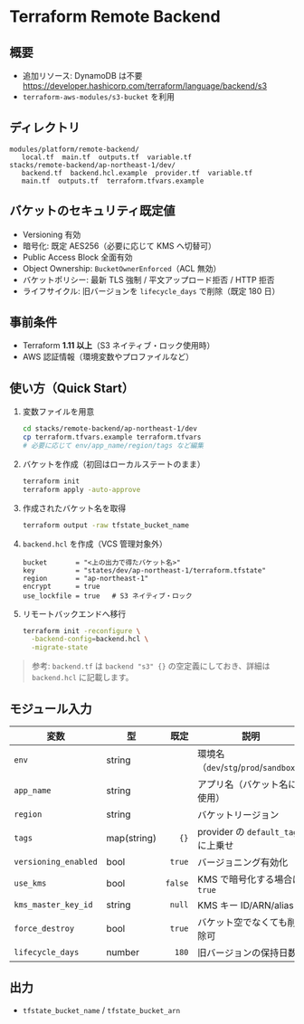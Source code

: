 # Terraform Remote Backend

## 概要


* 追加リソース: DynamoDB は不要
https://developer.hashicorp.com/terraform/language/backend/s3
* `terraform-aws-modules/s3-bucket` を利用

## ディレクトリ

```
modules/platform/remote-backend/
   local.tf  main.tf  outputs.tf  variable.tf
stacks/remote-backend/ap-northeast-1/dev/
   backend.tf  backend.hcl.example  provider.tf  variable.tf
   main.tf  outputs.tf  terraform.tfvars.example
```

## バケットのセキュリティ既定値

* Versioning 有効
* 暗号化: 既定 AES256（必要に応じて KMS へ切替可）
* Public Access Block 全面有効
* Object Ownership: `BucketOwnerEnforced`（ACL 無効）
* バケットポリシー: 最新 TLS 強制 / 平文アップロード拒否 / HTTP 拒否
* ライフサイクル: 旧バージョンを `lifecycle_days` で削除（既定 180 日）

## 事前条件

* Terraform **1.11 以上**（S3 ネイティブ・ロック使用時）
* AWS 認証情報（環境変数やプロファイルなど）

## 使い方（Quick Start）

1. 変数ファイルを用意

   ```bash
   cd stacks/remote-backend/ap-northeast-1/dev
   cp terraform.tfvars.example terraform.tfvars
   # 必要に応じて env/app_name/region/tags など編集
   ```
2. バケットを作成（初回はローカルステートのまま）

   ```bash
   terraform init
   terraform apply -auto-approve
   ```
3. 作成されたバケット名を取得

   ```bash
   terraform output -raw tfstate_bucket_name
   ```
4. `backend.hcl` を作成（VCS 管理対象外）

   ```hcl
   bucket       = "<上の出力で得たバケット名>"
   key          = "states/dev/ap-northeast-1/terraform.tfstate"
   region       = "ap-northeast-1"
   encrypt      = true
   use_lockfile = true   # S3 ネイティブ・ロック
   ```
5. リモートバックエンドへ移行

   ```bash
   terraform init -reconfigure \
     -backend-config=backend.hcl \
     -migrate-state
   ```

> 参考: `backend.tf` は `backend "s3" {}` の空定義にしておき、詳細は `backend.hcl` に記載します。

## モジュール入力

| 変数                   | 型           |      既定 | 説明                                |
| -------------------- | ----------- | ------: | --------------------------------- |
| `env`                | string      |         | 環境名（`dev`/`stg`/`prod`/`sandbox`） |
| `app_name`           | string      |         | アプリ名（バケット名に使用）                    |
| `region`             | string      |         | バケットリージョン                         |
| `tags`               | map(string) |    `{}` | provider の `default_tags` に上乗せ    |
| `versioning_enabled` | bool        |  `true` | バージョニング有効化                        |
| `use_kms`            | bool        | `false` | KMS で暗号化する場合は `true`              |
| `kms_master_key_id`  | string      |  `null` | KMS キー ID/ARN/alias               |
| `force_destroy`      | bool        |  `true` | バケット空でなくても削除可                     |
| `lifecycle_days`     | number      |   `180` | 旧バージョンの保持日数                       |

## 出力

* `tfstate_bucket_name` / `tfstate_bucket_arn`
